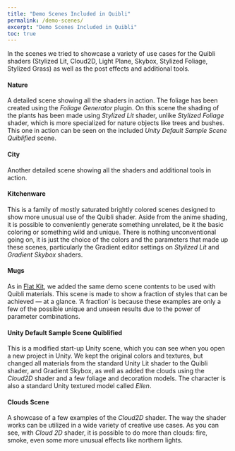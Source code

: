 ```yaml
---
title: "Demo Scenes Included in Quibli"
permalink: /demo-scenes/
excerpt: "Demo Scenes Included in Quibli"
toc: true
---
```


In the scenes we tried to showcase a variety of use cases for the Quibli shaders (Stylized Lit, Cloud2D, Light Plane, Skybox, Stylized Foliage, Stylized Grass) as well as the post effects and additional tools.  

#### Nature  
A detailed scene showing all the shaders in action. The foliage has been created using the _Foliage Generator_ plugin. On this scene the shading of the plants has been made using _Stylized Lit_ shader, unlike _Stylized Foliage_ shader, which is more specialized for nature objects like trees and bushes. This one in action can be seen on the included _Unity Default Sample Scene Quiblified_ scene.  

#### City  
Another detailed scene showing all the shaders and additional tools in action.  

#### Kitchenware
This is a family of mostly saturated brightly colored scenes designed to show more unusual use of the Quibli shader. Aside from the anime shading, it is possible to conveniently generate something unrelated, be it the basic coloring or something wild and unique. There is nothing unconventional going on, it is just the choice of the colors and the parameters that made up these scenes, particularly the Gradient editor settings on _Stylized Lit_ and _Gradient Skybox_ shaders.  

#### Mugs  
As in [Flat Kit](https://flatkit.dustyroom.com/#6-demo-scenes), we added the same demo scene contents to be used with Quibli materials. This scene is made to show a fraction of styles that can be achieved — at a glance. ‘A fraction’ is because these examples are only a few of the possible unique and unseen results due to the power of parameter combinations.  

#### Unity Default Sample Scene Quiblified  
This is a modified start-up Unity scene, which you can see when you open a new project in Unity. We kept the original colors and textures, but changed all materials from the standard Unity Lit shader to the Quibli shader, and Gradient Skybox, as well as added the clouds using the _Cloud2D_ shader and a few foliage and decoration models. The character is also a standard Unity textured model called _Ellen_.  

#### Clouds Scene  
A showcase of a few examples of the _Cloud2D_ shader. The way the shader works can be utilized in a wide variety of creative use cases. As you can see, with _Cloud 2D_ shader, it is possible to do more than clouds: fire, smoke, even some more unusual effects like northern lights.  
